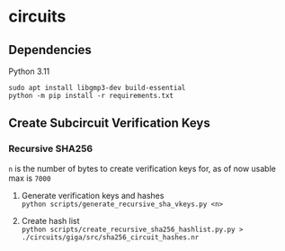# circuits




## Dependencies
Python 3.11<br>
```
sudo apt install libgmp3-dev build-essential
python -m pip install -r requirements.txt
```


## Create Subcircuit Verification Keys

### Recursive SHA256

`n` is the number of bytes to create verification keys for, as of now usable max is `7000`<br>
1. Generate verification keys and hashes<br>
    ```python scripts/generate_recursive_sha_vkeys.py <n>```

2. Create hash list<br>
    ```python scripts/create_recursive_sha256_hashlist.py.py > ./circuits/giga/src/sha256_circuit_hashes.nr```

